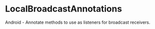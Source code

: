 # LocalBroadcastAnnotations
Android - Annotate methods to use as listeners for broadcast receivers.
